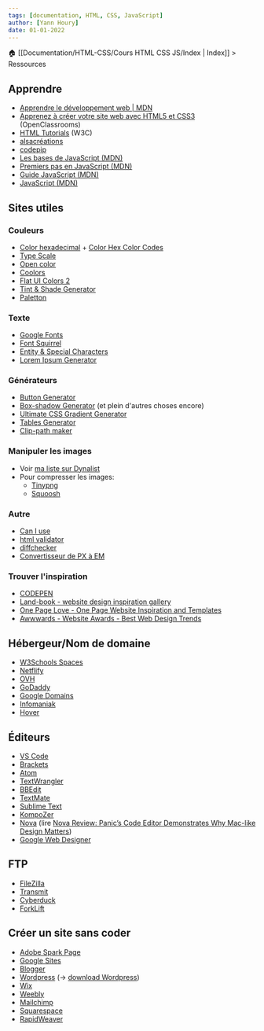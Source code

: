 ```yaml
---
tags: [documentation, HTML, CSS, JavaScript]
author: [Yann Houry]
date: 01-01-2022
---
```


🏠 [[Documentation/HTML-CSS/Cours HTML CSS JS/Index | Index]] > Ressources

## Apprendre
- [Apprendre le développement web | MDN](https://developer.mozilla.org/fr/docs/Learn)
- [Apprenez à créer votre site web avec HTML5 et CSS3](https://openclassrooms.com/fr/courses/1603881-apprenez-a-creer-votre-site-web-avec-html5-et-css3) (OpenClassrooms)
- [HTML Tutorials](https://www.w3schools.com/html/default.asp) (W3C)
- [alsacréations](https://www.alsacreations.com/tutoriels/)
- [codepip](https://codepip.com/games/)
- [Les bases de JavaScript (MDN)](https://developer.mozilla.org/fr/docs/Learn/Getting_started_with_the_web/JavaScript_basics)
- [Premiers pas en JavaScript (MDN)](https://developer.mozilla.org/fr/docs/Learn/JavaScript/First_steps)
- [Guide JavaScript (MDN)](https://developer.mozilla.org/fr/docs/Web/JavaScript/Guide/Introduction)
- [JavaScript (MDN)](https://developer.mozilla.org/fr/docs/Web/JavaScript)

## Sites utiles
### Couleurs
- [Color hexadecimal](https://www.w3schools.com/colors/colors_hexadecimal.asp) + [Color Hex Color Codes](https://www.color-hex.com/)
- [Type Scale](https://type-scale.com)
- [Open color](https://yeun.github.io/open-color/)
- [Coolors](https://coolors.co)
- [Flat UI Colors 2](https://flatuicolors.com)
- [Tint & Shade Generator](https://maketintsandshades.com)
- [Paletton](https://paletton.com/#uid=1000u0kllllaFw0g0qFqFg0w0aF)

### Texte
- [Google Fonts](https://fonts.google.com)
- [Font Squirrel](https://www.fontsquirrel.com)
- [Entity & Special Characters](https://css-tricks.com/snippets/html/glyphs/)
- [Lorem Ipsum Generator](https://www.lipsum.com)

### Générateurs
- [Button Generator](https://www.bestcssbuttongenerator.com)
- [Box-shadow Generator](https://html-css-js.com/css/generator/box-shadow/) (et plein d'autres choses encore)
- [Ultimate CSS Gradient Generator](https://www.colorzilla.com/gradient-editor/)
- [Tables Generator](https://www.tablesgenerator.com)
- [Clip-path maker](https://bennettfeely.com/clippy/)

### Manipuler les images
- Voir [ma liste sur Dynalist](https://dynalist.io/d/LopWS0EPGkJQnL_i7BOEL_lZ)
- Pour compresser les images:
	- [Tinypng](https://tinypng.com)
	- [Squoosh](https://squoosh.app)

### Autre
- [Can I use](https://caniuse.com)
- [html validator](https://validator.w3.org)
- [diffchecker](https://www.diffchecker.com) 
- [Convertisseur de PX à EM](https://nekocalc.com/fr/px-a-em-convertisseur)

### Trouver l'inspiration
- [CODEPEN](https://codepen.io)
- [Land-book - website design inspiration gallery](https://land-book.com/)
- [One Page Love - One Page Website Inspiration and Templates](https://onepagelove.com/)
- [Awwwards - Website Awards - Best Web Design Trends](https://www.awwwards.com/)

## Hébergeur/Nom de domaine
- [W3Schools Spaces](https://www.w3schools.com/spaces/)
- [Netflify](https://www.netlify.com/)
- [OVH](https://www.ovhcloud.com/fr/)
- [GoDaddy](https://www.godaddy.com/en-uk/domains)
- [Google Domains](https://domains.google/)
- [Infomaniak](https://www.infomaniak.com/fr)
- [Hover](https://www.hover.com)

## Éditeurs
- [VS Code](https://code.visualstudio.com/)
- [Brackets](https://brackets.io/)
- [Atom](https://atom.io/)
- [TextWrangler](https://www.barebones.com/products/textwrangler/)
- [BBEdit ](https://www.barebones.com/)
- [TextMate](https://macromates.com/)
- [Sublime Text ](https://www.sublimetext.com)
- [KompoZer](https://kompozer.net/download/)
- [Nova](https://nova.app/) (lire [Nova Review: Panic’s Code Editor Demonstrates Why Mac-like Design Matters](https://www.macstories.net/reviews/nova-review-panics-code-editor-demonstrates-why-mac-like-design-matters/))
- [Google Web Designer](https://webdesigner.withgoogle.com/)

## FTP
- [FileZilla](https://filezilla-project.org/download.php?platform=osx)
- [Transmit](https://panic.com/transmit/)
- [Cyberduck](https://cyberduck.io/)
- [ForkLift](https://binarynights.com/)

## Créer un site sans coder
- [Adobe Spark Page](https://spark.adobe.com/sp/)
- [Google Sites](https://sites.google.com/new?tgif=d)
- [Blogger](https://www.blogger.com/)
- [Wordpress](https://wordpress.com/) (-> [download Wordpress](https://wordpress.org/download/))
- [Wix](https://fr.wix.com/)
- [Weebly](https://www.weebly.com/uk)
- [Mailchimp](https://mailchimp.com/features/website-builder/)
- [Squarespace](https://www.squarespace.com/)
- [RapidWeaver](https://www.realmacsoftware.com/rapidweaver/)

